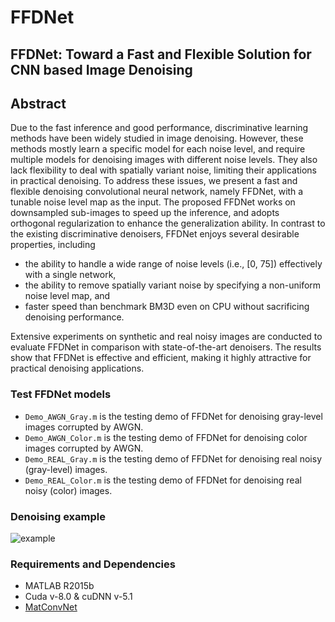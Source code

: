 # FFDNet

## FFDNet: Toward a Fast and Flexible Solution for CNN based Image Denoising


## Abstract
Due to the fast inference and good performance, discriminative learning methods have been widely studied in image denoising. However, these methods mostly learn a specific model for each noise level, and require multiple models for denoising images with different noise levels. They also lack flexibility to deal with spatially variant noise, limiting their applications in practical denoising. To address these issues, we present a fast and flexible denoising convolutional neural network, namely FFDNet, with a tunable noise level map as the input. The proposed FFDNet works on downsampled sub-images to speed up the inference, and adopts orthogonal regularization to enhance the generalization ability. In contrast to the existing discriminative denoisers, FFDNet enjoys several desirable properties, including

- the ability to handle a wide range of noise levels (i.e., [0, 75]) effectively with a single network, 
- the ability to remove spatially variant noise by specifying a non-uniform noise level map, and 
- faster speed than benchmark BM3D even on CPU without sacrificing denoising performance. 

Extensive experiments on synthetic and real noisy images are conducted to evaluate FFDNet in comparison with state-of-the-art denoisers. The results show that FFDNet is effective and efficient, making it highly attractive for practical denoising applications.

### Test FFDNet models
- `Demo_AWGN_Gray.m` is the testing demo of FFDNet for denoising gray-level images corrupted by AWGN.
- `Demo_AWGN_Color.m` is the testing demo of FFDNet for denoising color images corrupted by AWGN.
- `Demo_REAL_Gray.m` is the testing demo of FFDNet for denoising real noisy (gray-level) images.
- `Demo_REAL_Color.m` is the testing demo of FFDNet for denoising real noisy (color) images.

### Denoising example
![example](https://github.com/cszn/FFDNet/blob/master/utilities/figs/Frog.gif)

### Requirements and Dependencies
- MATLAB R2015b
- Cuda v-8.0 & cuDNN v-5.1
- [MatConvNet](http://www.vlfeat.org/matconvnet/)
